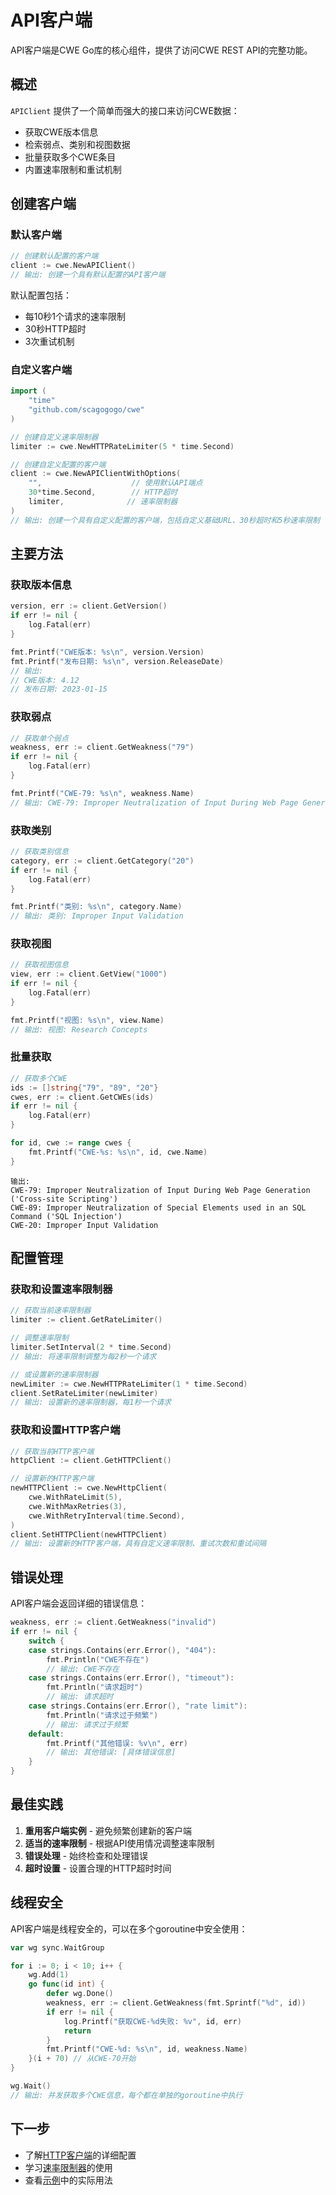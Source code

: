 # API客户端

API客户端是CWE Go库的核心组件，提供了访问CWE REST API的完整功能。

## 概述

`APIClient` 提供了一个简单而强大的接口来访问CWE数据：

- 获取CWE版本信息
- 检索弱点、类别和视图数据
- 批量获取多个CWE条目
- 内置速率限制和重试机制

## 创建客户端

### 默认客户端

```go
// 创建默认配置的客户端
client := cwe.NewAPIClient()
// 输出: 创建一个具有默认配置的API客户端
```

默认配置包括：
- 每10秒1个请求的速率限制
- 30秒HTTP超时
- 3次重试机制

### 自定义客户端

```go
import (
    "time"
    "github.com/scagogogo/cwe"
)

// 创建自定义速率限制器
limiter := cwe.NewHTTPRateLimiter(5 * time.Second)

// 创建自定义配置的客户端
client := cwe.NewAPIClientWithOptions(
    "",                    // 使用默认API端点
    30*time.Second,        // HTTP超时
    limiter,              // 速率限制器
)
// 输出: 创建一个具有自定义配置的客户端，包括自定义基础URL、30秒超时和5秒速率限制
```

## 主要方法

### 获取版本信息

```go
version, err := client.GetVersion()
if err != nil {
    log.Fatal(err)
}

fmt.Printf("CWE版本: %s\n", version.Version)
fmt.Printf("发布日期: %s\n", version.ReleaseDate)
// 输出: 
// CWE版本: 4.12
// 发布日期: 2023-01-15
```

### 获取弱点

```go
// 获取单个弱点
weakness, err := client.GetWeakness("79")
if err != nil {
    log.Fatal(err)
}

fmt.Printf("CWE-79: %s\n", weakness.Name)
// 输出: CWE-79: Improper Neutralization of Input During Web Page Generation ('Cross-site Scripting')
```

### 获取类别

```go
// 获取类别信息
category, err := client.GetCategory("20")
if err != nil {
    log.Fatal(err)
}

fmt.Printf("类别: %s\n", category.Name)
// 输出: 类别: Improper Input Validation
```

### 获取视图

```go
// 获取视图信息
view, err := client.GetView("1000")
if err != nil {
    log.Fatal(err)
}

fmt.Printf("视图: %s\n", view.Name)
// 输出: 视图: Research Concepts
```

### 批量获取

```go
// 获取多个CWE
ids := []string{"79", "89", "20"}
cwes, err := client.GetCWEs(ids)
if err != nil {
    log.Fatal(err)
}

for id, cwe := range cwes {
    fmt.Printf("CWE-%s: %s\n", id, cwe.Name)
}
```

```text
输出:
CWE-79: Improper Neutralization of Input During Web Page Generation ('Cross-site Scripting')
CWE-89: Improper Neutralization of Special Elements used in an SQL Command ('SQL Injection')
CWE-20: Improper Input Validation
```

## 配置管理

### 获取和设置速率限制器

```go
// 获取当前速率限制器
limiter := client.GetRateLimiter()

// 调整速率限制
limiter.SetInterval(2 * time.Second)
// 输出: 将速率限制调整为每2秒一个请求

// 或设置新的速率限制器
newLimiter := cwe.NewHTTPRateLimiter(1 * time.Second)
client.SetRateLimiter(newLimiter)
// 输出: 设置新的速率限制器，每1秒一个请求
```

### 获取和设置HTTP客户端

```go
// 获取当前HTTP客户端
httpClient := client.GetHTTPClient()

// 设置新的HTTP客户端
newHTTPClient := cwe.NewHttpClient(
    cwe.WithRateLimit(5),
    cwe.WithMaxRetries(3),
    cwe.WithRetryInterval(time.Second),
)
client.SetHTTPClient(newHTTPClient)
// 输出: 设置新的HTTP客户端，具有自定义速率限制、重试次数和重试间隔
```

## 错误处理

API客户端会返回详细的错误信息：

```go
weakness, err := client.GetWeakness("invalid")
if err != nil {
    switch {
    case strings.Contains(err.Error(), "404"):
        fmt.Println("CWE不存在")
        // 输出: CWE不存在
    case strings.Contains(err.Error(), "timeout"):
        fmt.Println("请求超时")
        // 输出: 请求超时
    case strings.Contains(err.Error(), "rate limit"):
        fmt.Println("请求过于频繁")
        // 输出: 请求过于频繁
    default:
        fmt.Printf("其他错误: %v\n", err)
        // 输出: 其他错误: [具体错误信息]
    }
}
```

## 最佳实践

1. **重用客户端实例** - 避免频繁创建新的客户端
2. **适当的速率限制** - 根据API使用情况调整速率限制
3. **错误处理** - 始终检查和处理错误
4. **超时设置** - 设置合理的HTTP超时时间

## 线程安全

API客户端是线程安全的，可以在多个goroutine中安全使用：

```go
var wg sync.WaitGroup

for i := 0; i < 10; i++ {
    wg.Add(1)
    go func(id int) {
        defer wg.Done()
        weakness, err := client.GetWeakness(fmt.Sprintf("%d", id))
        if err != nil {
            log.Printf("获取CWE-%d失败: %v", id, err)
            return
        }
        fmt.Printf("CWE-%d: %s\n", id, weakness.Name)
    }(i + 70) // 从CWE-70开始
}

wg.Wait()
// 输出: 并发获取多个CWE信息，每个都在单独的goroutine中执行
```

## 下一步

- 了解[HTTP客户端](./http-client)的详细配置
- 学习[速率限制器](./rate-limiter)的使用
- 查看[示例](/zh/examples/)中的实际用法